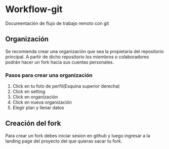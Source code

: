 # Workflow-git
Documentación de flujo de trabajo remoto con git 
## Organización 
Se recomienda crear una organización que sea la propietaria del repositorio principal. A partir de dicho repositorio los miembros o colaboradores podrán hacer un fork hacia sus cuentas personales.
### Pasos para crear una organización
1. Click en tu foto de perfil(Esquina superior derecha)
2.  Click en setting 
3.  Click en organización
4.  Click en nueva organización
5.  Elegir plan y llenar datos

## Creación del fork 

Para crear un fork debes iniciar sesion en github y luego ingresar a la landing page del proyecto del que quieras sacar tu fork.